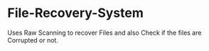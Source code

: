 # File-Recovery-System
Uses Raw Scanning to recover Files and also Check if the files are Corrupted or not.
